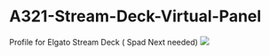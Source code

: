 # A321-Stream-Deck-Virtual-Panel
Profile for Elgato Stream Deck ( Spad Next needed)
![](images/captain%EFIS.PNG)
